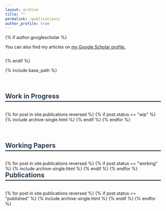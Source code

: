 ```yaml
---
layout: archive
title: ""
permalink: /publications/
author_profile: true
---
```


{% if author.googlescholar %}
  <p style="margin-bottom: 2em;">You can also find my articles on <u><a href="{{author.googlescholar}}">my Google Scholar profile</a>.</u></p>
{% endif %}

{% include base_path %}



<h2 style="color: #2c3e50; border-bottom: 3px solid #4a4a4a; padding-bottom: 3px; margin-top: 3em; margin-bottom: 1.5em;">Work in Progress</h2>
{% for post in site.publications reversed %}
  {% if post.status == "wip" %}
    {% include archive-single.html %}
  {% endif %}
{% endfor %}

<h2 style="color: #2c3e50; border-bottom: 3px solid #4a4a4a; padding-bottom: 3px; margin-top: 3em; margin-bottom: 1.5em;">Working Papers</h2>
{% for post in site.publications reversed %}
  {% if post.status == "working" %}
    {% include archive-single.html %}
  {% endif %}
{% endfor %}

<h2 style="color: #2c3e50; border-bottom: 3px solid #4a4a4a; padding-bottom: 3px; margin-top: 0; margin-bottom: 1.5em;">Publications</h2>
{% for post in site.publications reversed %}
  {% if post.status == "published" %}
    {% include archive-single.html %}
  {% endif %}
{% endfor %}
